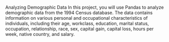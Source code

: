 Analyzing Demographic Data
In this project, you will use Pandas to analyze demographic data from the 1994 Census database. The data contains information on various personal and occupational characteristics of individuals, including their age, workclass, education, marital status, occupation, relationship, race, sex, capital gain, capital loss, hours per week, native country, and salary.
